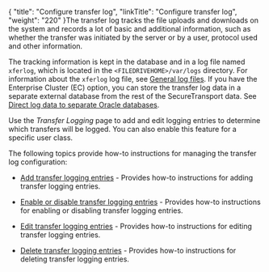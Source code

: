 {
    "title": "Configure transfer log",
    "linkTitle": "Configure transfer log",
    "weight": "220"
}The transfer log tracks the file uploads and downloads on the system and records a lot of basic and additional information, such as whether the transfer was initiated by the server or by a user, protocol used and other information.

The tracking information is kept in the database and in a log file named `xferlog`, which is located in the `<FILEDRIVEHOME>/var/logs` directory. For information about the `xferlog` log file, see [General log files](../../c_st_serverlogs/r_st_logfiledetails/c_st_general_log_files). If you have the Enterprise Cluster (EC) option, you can store the transfer log data in a separate external database from the rest of the SecureTransport data. See [Direct log data to separate Oracle databases](../c_st_database/t_st_separate_databases).

Use the *Transfer Logging* page to add and edit logging entries to determine which transfers will be logged. You can also enable this feature for a specific user class.

The following topics provide how-to instructions for managing the transfer log configuration:

-   [Add transfer logging entries](t_st_add_transfer_logging_entries) - Provides how-to instructions for adding transfer logging entries.
-   [Enable or disable transfer logging entries](t_st_enable_disable_transfer_logging_entries) - Provides how-to instructions for enabling or disabling transfer logging entries.
-   [Edit transfer logging entries](t_st_edit_transfer_logging_entries) - Provides how-to instructions for editing transfer logging entries.
-   [Delete transfer logging entries](t_st_delete_transfer_logging_entries) - Provides how-to instructions for deleting transfer logging entries.
